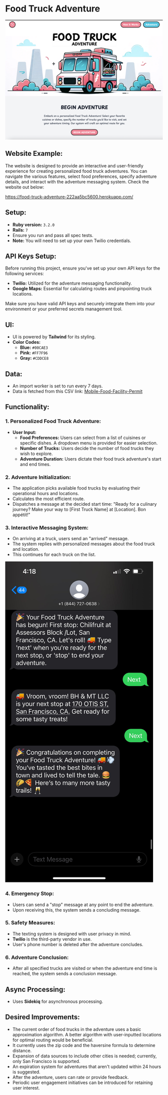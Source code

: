 # Food Truck Adventure
![Food Truck Adventure Home Page](https://github.com/Goeken/FoodAdventure/blob/main/app/assets/images/home-page.png)

## Website Example:

The website is designed to provide an interactive and user-friendly experience for creating personalized food truck adventures. You can navigate the various features, select food preferences, specify adventure details, and interact with the adventure messaging system. Check the website out below:

https://food-truck-adventure-222aa5bc5600.herokuapp.com/ 

## Setup:
- **Ruby version:** `3.2.0`
- **Rails:** `7`
- Ensure you run and pass all spec tests.
- **Note:** You will need to set up your own Twilio credentials.

## API Keys Setup:
Before running this project, ensure you've set up your own API keys for the following services:

- **Twilio:** Utilized for the adventure messaging functionality. 
- **Google Maps:** Essential for calculating routes and pinpointing truck locations. 

Make sure you have valid API keys and securely integrate them into your environment or your preferred secrets management tool.

## UI:
- UI is powered by **Tailwind** for its styling.
- **Color Codes:**
  - **Blue:** `#00CAE3`
  - **Pink:** `#FF7F96`
  - **Gray:** `#CDDCE8`

## Data:
- An import worker is set to run every 7 days.
- Data is fetched from this CSV link: [Mobile-Food-Facility-Permit](https://data.sfgov.org/Economy-and-Community/Mobile-Food-Facility-Permit/rqzj-sfat/data)

## Functionality:

### 1. Personalized Food Truck Adventure:
- **User Input:**
  - **Food Preferences:** Users can select from a list of cuisines or specific dishes. A dropdown menu is provided for easier selection.
  - **Number of Trucks:** Users decide the number of food trucks they wish to explore.
  - **Adventure Duration:** Users dictate their food truck adventure's start and end times.

### 2. Adventure Initialization:
- The application picks available food trucks by evaluating their operational hours and locations.
- Calculates the most efficient route.
- Dispatches a message at the decided start time: "Ready for a culinary journey? Make your way to [First Truck Name] at [Location]. Bon appétit!"

### 3. Interactive Messaging System:
- On arriving at a truck, users send an "arrived" message.
- The system replies with personalized messages about the food truck and location.
- This continues for each truck on the list.

![Example Interaction](https://github.com/Goeken/FoodAdventure/blob/main/app/assets/images/example.jpeg)

### 4. Emergency Stop:
- Users can send a "stop" message at any point to end the adventure.
- Upon receiving this, the system sends a concluding message.

### 5. Safety Measures:
- The texting system is designed with user privacy in mind.
- **Twilio** is the third-party vendor in use.
- User's phone number is deleted after the adventure concludes.

### 6. Adventure Conclusion:
- After all specified trucks are visited or when the adventure end time is reached, the system sends a conclusion message.

## Async Processing:
- Uses **Sidekiq** for asynchronous processing.

## Desired Improvements:
- The current order of food trucks in the adventure uses a basic approximation algorithm. A better algorithm with user-inputted locations for optimal routing would be beneficial.
- It currently uses the zip code and the haversine formula to determine distance.
- Expansion of data sources to include other cities is needed; currently, only San Francisco is supported.
- An expiration system for adventures that aren't updated within 24 hours is suggested.
- After the adventure, users can rate or provide feedback.
- Periodic user engagement initiatives can be introduced for retaining user interest.
